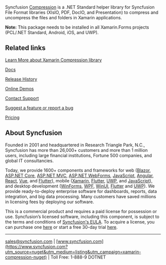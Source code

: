 Syncfusion [Compression](https://help.syncfusion.com/file-formats/xlsio/faq#how-to-zip-files-using-the-syncfusioncompressionzip-namespace?utm_source=nuget&utm_medium=listing&utm_campaign=xamarin-compression-nuget) is a .NET Standard helper library for Syncfusion File Format libraries (XlsIO, PDF, DocIO, and Presentation) to compress and uncompress the files and folders in Xamarin applications.

**Note:** This package needs to be installed in all Xamarin.Forms projects (PCL/.NET Standard, Android, iOS, and UWP).
	  
## Related links
[Learn More about Xamarin Compression library](https://help.syncfusion.com/file-formats/xlsio/faq#how-to-zip-files-using-the-syncfusioncompressionzip-namespace?utm_source=nuget&utm_medium=listing&utm_campaign=xamarin-compression-nuget)

[Docs](https://help.syncfusion.com/xamarin/introduction/overview?utm_source=nuget&utm_medium=listing&utm_campaign=xamarin-compression-nuget)

[Release History](https://help.syncfusion.com/xamarin/release-notes/v20.3.0.61?utm_source=nuget&utm_medium=listing&utm_campaign=xamarin-compression-nuget)

[Online Demos](https://github.com/syncfusion/xamarin-demos?utm_source=nuget&utm_medium=listing&utm_campaign=xamarin-compression-nuget)

[Contact Support](https://support.syncfusion.com/create/?utm_source=nuget&utm_medium=listing&utm_campaign=xamarin-compression-nuget)

[Suggest a feature or report a bug](https://www.syncfusion.com/feedback/xamarin-forms?utm_source=nuget&utm_medium=listing&utm_campaign=xamarin-compression-nuget)

[Pricing](https://www.syncfusion.com/sales/products/xamarin?utm_source=nuget&utm_medium=listing&utm_campaign=xamarin-compression-nuget)

## About Syncfusion
Founded in 2001 and headquartered in Research Triangle Park, N.C., Syncfusion has more than 26,000+ customers and more than 1 million users, including large financial institutions, Fortune 500 companies, and global IT consultancies.

Today, we provide 1600+ components and frameworks for web ([Blazor](https://www.syncfusion.com/blazor-components?utm_source=nuget&utm_medium=listing&utm_campaign=xamarin-compression-nuget), [ASP.NET Core](https://www.syncfusion.com/aspnet-core-ui-controls?utm_source=nuget&utm_medium=listing&utm_campaign=xamarin-compression-nuget), [ASP.NET MVC](https://www.syncfusion.com/aspnet-mvc-ui-controls?utm_source=nuget&utm_medium=listing&utm_campaign=xamarin-compression-nuget), [ASP.NET WebForms](https://www.syncfusion.com/jquery/aspnet-webforms-ui-controls?utm_source=nuget&utm_medium=listing&utm_campaign=xamarin-compression-nuget), [JavaScript](https://www.syncfusion.com/javascript-ui-controls?utm_source=nuget&utm_medium=listing&utm_campaign=xamarin-compression-nuget), [Angular](https://www.syncfusion.com/angular-ui-components?utm_source=nuget&utm_medium=listing&utm_campaign=xamarin-compression-nuget), [React](https://www.syncfusion.com/react-ui-components?utm_source=nuget&utm_medium=listing&utm_campaign=xamarin-compression-nuget), [Vue](https://www.syncfusion.com/vue-ui-components?utm_source=nuget&utm_medium=listing&utm_campaign=xamarin-compression-nuget), and [Flutter](https://www.syncfusion.com/flutter-widgets?utm_source=nuget&utm_medium=listing&utm_campaign=xamarin-compression-nuget)), mobile ([Xamarin](https://www.syncfusion.com/xamarin-ui-controls?utm_source=nuget&utm_medium=listing&utm_campaign=xamarin-compression-nuget), [Flutter](https://www.syncfusion.com/flutter-widgets?utm_source=nuget&utm_medium=listing&utm_campaign=xamarin-compression-nuget), [UWP](https://www.syncfusion.com/uwp-ui-controls?utm_source=nuget&utm_medium=listing&utm_campaign=xamarin-compression-nuget), and [JavaScript](https://www.syncfusion.com/javascript-ui-controls?utm_source=nuget&utm_medium=listing&utm_campaign=xamarin-compression-nuget)), and desktop development ([WinForms](https://www.syncfusion.com/winforms-ui-controls?utm_source=nuget&utm_medium=listing&utm_campaign=xamarin-compression-nuget), [WPF](https://www.syncfusion.com/wpf-ui-controls?utm_source=nuget&utm_medium=listing&utm_campaign=xamarin-compression-nuget), [WinUI](https://www.syncfusion.com/winui-controls?utm_source=nuget&utm_medium=listing&utm_campaign=xamarin-compression-nuget), [Flutter](https://www.syncfusion.com/flutter-widgets?utm_source=nuget&utm_medium=listing&utm_campaign=xamarin-compression-nuget) and [UWP](https://www.syncfusion.com/uwp-ui-controls?utm_source=nuget&utm_medium=listing&utm_campaign=xamarin-compression-nuget)). We provide ready-to-deploy enterprise software for dashboards, reports, data integration, and big data processing. Many customers have saved millions in licensing fees by deploying our software.


This is a commercial product and requires a paid license for possession or use. Syncfusion’s licensed software, including this component, is subject to the terms and conditions of [Syncfusion's EULA](https://www.syncfusion.com/eula/es/?utm_source=nuget&utm_medium=listing&utm_campaign=xamarin-compression-nuget). To acquire a license, you can purchase one [here]( https://www.syncfusion.com/sales/products?utm_source=nuget&utm_medium=listing&utm_campaign=xamarin-compression-nuget) or start a free 30-day trial [here](https://www.syncfusion.com/account/manage-trials/start-trials?utm_source=nuget&utm_medium=listing&utm_campaign=xamarin-compression-nuget).

___

[sales@syncfusion.com](mailto:sales@syncfusion.com?Subject=Syncfusion%20Compression%20Xamarin-%20NuGet) | [www.syncfusion.com](https://www.syncfusion.com?utm_source=nuget&utm_medium=listing&utm_campaign=xamarin-compression-nuget) | Toll Free: 1-888-9 DOTNET


     